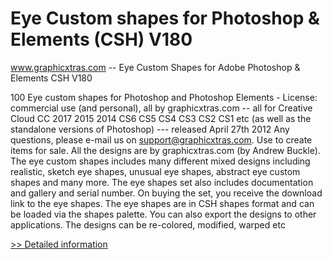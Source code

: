 # Eye Custom shapes for Photoshop & Elements (CSH) V180
www.graphicxtras.com -- Eye Custom Shapes for Adobe Photoshop & Elements CSH V180

100 Eye custom shapes for Photoshop and Photoshop Elements - License: commercial use (and personal), all by graphicxtras.com -- all for Creative Cloud CC 2017 2015 2014 CS6 CS5 CS4 CS3 CS2 CS1 etc (as well as the standalone versions of Photoshop) --- released April 27th 2012
  Any questions, please e-mail us on support@graphicxtras.com. Use to create items for sale. All the designs are by graphicxtras.com (by Andrew Buckle). The eye custom shapes includes many different mixed designs including realistic, sketch eye shapes, unusual eye shapes, abstract eye custom shapes and many more. The eye shapes set also includes documentation and gallery and serial number. On buying the set, you receive the download link to the eye shapes. The eye shapes are in CSH shapes format and can be loaded via the shapes palette. You can also export the designs to other applications. The designs can be re-colored, modified, warped etc
 
[>> Detailed information](https://secure.shareit.com/shareit/product.html?productid=300523542&affiliateid=200057808)